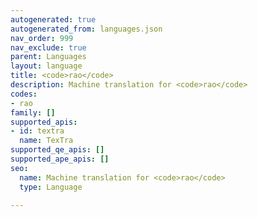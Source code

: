 ```yaml
---
autogenerated: true
autogenerated_from: languages.json
nav_order: 999
nav_exclude: true
parent: Languages
layout: language
title: <code>rao</code>
description: Machine translation for <code>rao</code>
codes:
- rao
family: []
supported_apis:
- id: textra
  name: TexTra
supported_qe_apis: []
supported_ape_apis: []
seo:
  name: Machine translation for <code>rao</code>
  type: Language

---
```



